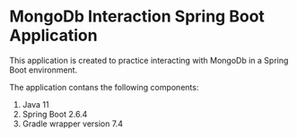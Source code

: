 # MongoDb Interaction Spring Boot Application

This application is created to practice interacting with MongoDb in a Spring Boot environment.

The application contans the following components:
1. Java 11
2. Spring Boot 2.6.4
3. Gradle wrapper version 7.4

